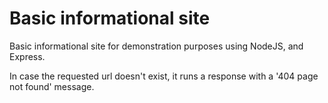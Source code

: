 # Basic informational site

Basic informational site for demonstration purposes using NodeJS, and Express.

In case the requested url doesn't exist, it runs a response with a '404 page not found' message.
